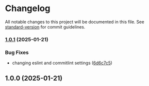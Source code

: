 # Changelog

All notable changes to this project will be documented in this file. See [standard-version](https://github.com/conventional-changelog/standard-version) for commit guidelines.

### [1.0.1](https://github.com/migueddev/node-express-ts-boilerplate/compare/v1.0.0...v1.0.1) (2025-01-21)

### Bug Fixes

- changing eslint and commitlint settings ([6d6c7c5](https://github.com/migueddev/node-express-ts-boilerplate/commit/6d6c7c5fc9d8ba9611c2232b5e736f9d6089ac37))

## 1.0.0 (2025-01-21)
